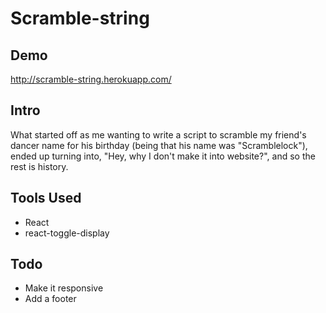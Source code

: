 # Scramble-string

## Demo

http://scramble-string.herokuapp.com/

## Intro
What started off as me wanting to write a script to scramble my friend's dancer name for his
birthday (being that his name was "Scramblelock"), ended up 
turning into, "Hey, why I don't make it into website?", and so the rest is history. 

## Tools Used
- React
- react-toggle-display

## Todo

- Make it responsive 
- Add a footer